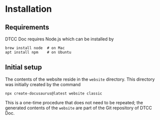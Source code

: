 # Installation

## Requirements

DTCC Doc requires Node.js which can be installed by

    brew install node  # on Mac
    apt install npm    # on Ubuntu

## Initial setup

The contents of the website reside in the `website` directory.
This directory was initially created by the command

    npx create-docusaurus@latest website classic

This is a one-time procedure that does not need to be repeated; the
generated contents of the `website` are part of the Git repository of
DTCC Doc.
